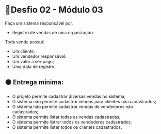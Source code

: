# 🚩Desfio 02 - Módulo 03

Faça um sistema responsável por:
- Registro de vendas de uma organização.

Toda venda possui:
- Um cliente;
- Um vendedor responsável.
- Um valor a ser pago;
- Uma data de registro.

## 🟠 Entrega mínima:

- O projeto permite cadastrar diversas vendas no sistema;
- O sistema não permite cadastrar vendas para clientes não cadastrados;
- O sistema não permite cadastrar vendas de vendedores não cadastrados;
- O sistema permite listar todas as vendas cadastradas;
- O sistema permite listrar todos os vendedores cadastrados;
- O sistema permite listar todos os clientes cadastrados.